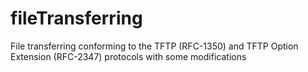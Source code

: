 # fileTransferring
File transferring conforming to the TFTP (RFC-1350) and TFTP Option Extension (RFC-2347) protocols with some modifications
